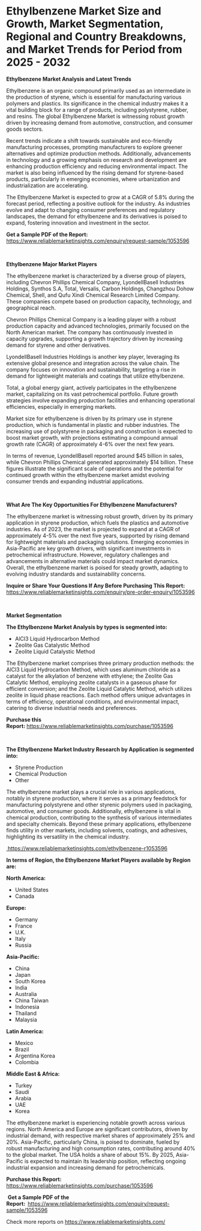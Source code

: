 <p><h1>Ethylbenzene Market Size and Growth, Market Segmentation, Regional and Country Breakdowns, and Market Trends for Period from 2025 -  2032</h1></p><p><strong>Ethylbenzene Market Analysis and Latest Trends</strong></p>
<p><p>Ethylbenzene is an organic compound primarily used as an intermediate in the production of styrene, which is essential for manufacturing various polymers and plastics. Its significance in the chemical industry makes it a vital building block for a range of products, including polystyrene, rubber, and resins. The global Ethylbenzene Market is witnessing robust growth driven by increasing demand from automotive, construction, and consumer goods sectors. </p><p>Recent trends indicate a shift towards sustainable and eco-friendly manufacturing processes, prompting manufacturers to explore greener alternatives and optimize production methods. Additionally, advancements in technology and a growing emphasis on research and development are enhancing production efficiency and reducing environmental impact. The market is also being influenced by the rising demand for styrene-based products, particularly in emerging economies, where urbanization and industrialization are accelerating.</p><p>The Ethylbenzene Market is expected to grow at a CAGR of 5.8% during the forecast period, reflecting a positive outlook for the industry. As industries evolve and adapt to changing consumer preferences and regulatory landscapes, the demand for ethylbenzene and its derivatives is poised to expand, fostering innovation and investment in the sector.</p></p>
<p><strong>Get a Sample PDF of the Report:&nbsp;</strong> <a href="https://www.reliablemarketinsights.com/enquiry/request-sample/1053596?utm_campaign=2197&utm_medium=2&utm_source=Github&utm_content=ia&utm_term=02042025&utm_id=ethylbenzene">https://www.reliablemarketinsights.com/enquiry/request-sample/1053596</a></p>
<p>&nbsp;</p>
<p><strong>Ethylbenzene Major Market Players</strong></p>
<p><p>The ethylbenzene market is characterized by a diverse group of players, including Chevron Phillips Chemical Company, LyondellBasell Industries Holdings, Synthos S.A, Total, Versalis, Carbon Holdings, Changzhou Dohow Chemical, Shell, and Qufu Xindi Chemical Research Limited Company. These companies compete based on production capacity, technology, and geographical reach.</p><p>Chevron Phillips Chemical Company is a leading player with a robust production capacity and advanced technologies, primarily focused on the North American market. The company has continuously invested in capacity upgrades, supporting a growth trajectory driven by increasing demand for styrene and other derivatives.</p><p>LyondellBasell Industries Holdings is another key player, leveraging its extensive global presence and integration across the value chain. The company focuses on innovation and sustainability, targeting a rise in demand for lightweight materials and coatings that utilize ethylbenzene.</p><p>Total, a global energy giant, actively participates in the ethylbenzene market, capitalizing on its vast petrochemical portfolio. Future growth strategies involve expanding production facilities and enhancing operational efficiencies, especially in emerging markets.</p><p>Market size for ethylbenzene is driven by its primary use in styrene production, which is fundamental in plastic and rubber industries. The increasing use of polystyrene in packaging and construction is expected to boost market growth, with projections estimating a compound annual growth rate (CAGR) of approximately 4-6% over the next few years.</p><p>In terms of revenue, LyondellBasell reported around $45 billion in sales, while Chevron Phillips Chemical generated approximately $14 billion. These figures illustrate the significant scale of operations and the potential for continued growth within the ethylbenzene market amidst evolving consumer trends and expanding industrial applications.</p></p>
<p>&nbsp;</p>
<p><strong>What Are The Key Opportunities For Ethylbenzene Manufacturers?</strong></p>
<p><p>The ethylbenzene market is witnessing robust growth, driven by its primary application in styrene production, which fuels the plastics and automotive industries. As of 2023, the market is projected to expand at a CAGR of approximately 4-5% over the next five years, supported by rising demand for lightweight materials and packaging solutions. Emerging economies in Asia-Pacific are key growth drivers, with significant investments in petrochemical infrastructure. However, regulatory challenges and advancements in alternative materials could impact market dynamics. Overall, the ethylbenzene market is poised for steady growth, adapting to evolving industry standards and sustainability concerns.</p></p>
<p><strong>Inquire or Share Your Questions If Any Before Purchasing This Report:</strong> <a href="https://www.reliablemarketinsights.com/enquiry/pre-order-enquiry/1053596?utm_campaign=2197&utm_medium=2&utm_source=Github&utm_content=ia&utm_term=02042025&utm_id=ethylbenzene">https://www.reliablemarketinsights.com/enquiry/pre-order-enquiry/1053596</a></p>
<p>&nbsp;</p>
<p><strong>Market Segmentation</strong></p>
<p><strong>The Ethylbenzene Market Analysis by types is segmented into:</strong></p>
<p><ul><li>AlCl3 Liquid Hydrocarbon Method</li><li>Zeolite Gas Catalystic Method</li><li>Zeolite Liquid Catalystic Method</li></ul></p>
<p><p>The Ethylbenzene market comprises three primary production methods: the AlCl3 Liquid Hydrocarbon Method, which uses aluminum chloride as a catalyst for the alkylation of benzene with ethylene; the Zeolite Gas Catalytic Method, employing zeolite catalysts in a gaseous phase for efficient conversion; and the Zeolite Liquid Catalytic Method, which utilizes zeolite in liquid phase reactions. Each method offers unique advantages in terms of efficiency, operational conditions, and environmental impact, catering to diverse industrial needs and preferences.</p></p>
<p><strong>Purchase this Report:&nbsp;</strong><a href="https://www.reliablemarketinsights.com/purchase/1053596?utm_campaign=2197&utm_medium=2&utm_source=Github&utm_content=ia&utm_term=02042025&utm_id=ethylbenzene">https://www.reliablemarketinsights.com/purchase/1053596</a></p>
<p>&nbsp;</p>
<p><strong>The Ethylbenzene Market Industry Research by Application is segmented into:</strong></p>
<p><ul><li>Styrene Production</li><li>Chemical Production</li><li>Other</li></ul></p>
<p><p>The ethylbenzene market plays a crucial role in various applications, notably in styrene production, where it serves as a primary feedstock for manufacturing polystyrene and other styrenic polymers used in packaging, automotive, and consumer goods. Additionally, ethylbenzene is vital in chemical production, contributing to the synthesis of various intermediates and specialty chemicals. Beyond these primary applications, ethylbenzene finds utility in other markets, including solvents, coatings, and adhesives, highlighting its versatility in the chemical industry.</p></p>
<p><a href="https://www.reliablemarketinsights.com/ethylbenzene-r1053596?utm_campaign=2197&utm_medium=2&utm_source=Github&utm_content=ia&utm_term=02042025&utm_id=ethylbenzene">&nbsp;https://www.reliablemarketinsights.com/ethylbenzene-r1053596</a></p>
<p><strong>In terms of Region, the Ethylbenzene Market Players available by Region are:</strong></p>
<p>
    <p> <strong> North America: </strong>
        <ul>
            <li>United States</li>
            <li>Canada</li>
        </ul>
        </p> 
    <p> <strong> Europe: </strong>
        <ul>
            <li>Germany</li>
            <li>France</li>
            <li>U.K.</li>
            <li>Italy</li>
            <li>Russia</li>
        </ul>
        </p> 
    <p> <strong> Asia-Pacific: </strong>
        <ul>
            <li>China</li>
            <li>Japan</li>
            <li>South Korea</li>
            <li>India</li>
            <li>Australia</li>
            <li>China Taiwan</li>
            <li>Indonesia</li>
            <li>Thailand</li>
            <li>Malaysia</li>
        </ul>
        </p> 
    <p> <strong> Latin America: </strong>
        <ul>
            <li>Mexico</li>
            <li>Brazil</li>
            <li>Argentina Korea</li>
            <li>Colombia</li>
        </ul>
        </p> 
    <p> <strong> Middle East & Africa: </strong>
        <ul>
            <li>Turkey</li>
            <li>Saudi</li>
            <li>Arabia</li>
            <li>UAE</li>
            <li>Korea</li>
        </ul>
    </p>
    </p>
<p><p>The ethylbenzene market is experiencing notable growth across various regions. North America and Europe are significant contributors, driven by industrial demand, with respective market shares of approximately 25% and 20%. Asia-Pacific, particularly China, is poised to dominate, fueled by robust manufacturing and high consumption rates, contributing around 40% to the global market. The USA holds a share of about 15%. By 2025, Asia-Pacific is expected to maintain its leadership position, reflecting ongoing industrial expansion and increasing demand for petrochemicals.</p></p>
<p><strong>Purchase this Report: </strong><a href="https://www.reliablemarketinsights.com/purchase/1053596?utm_campaign=2197&utm_medium=2&utm_source=Github&utm_content=ia&utm_term=02042025&utm_id=ethylbenzene">https://www.reliablemarketinsights.com/purchase/1053596</a></p>
<p>&nbsp;<strong>Get a Sample PDF of the Report:&nbsp;&nbsp;</strong><a href="https://www.reliablemarketinsights.com/enquiry/request-sample/1053596?utm_campaign=2197&utm_medium=2&utm_source=Github&utm_content=ia&utm_term=02042025&utm_id=ethylbenzene">https://www.reliablemarketinsights.com/enquiry/request-sample/1053596</a></p>
<p><strong></strong></p>
<p>Check more reports on <a href="https://www.reliablemarketinsights.com/?utm_campaign=2197&utm_medium=2&utm_source=Github&utm_content=ia&utm_term=02042025&utm_id=ethylbenzene">https://www.reliablemarketinsights.com/</a></p>